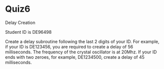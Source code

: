 # Quiz6
Delay Creation

Student ID is DE96498

Create a delay subroutine following the last 2 digits of your ID. For example, if your ID is DE123456, you are required to create
a delay of 56 milliseconds. The frequency of the crystal oscillator is at 20Mhz. If your ID ends with two zeroes, for example,
DE1234500, create a delay of 45 milliseconds.
